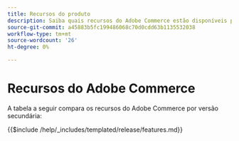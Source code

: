 ```yaml
---
title: Recursos do produto
description: Saiba quais recursos do Adobe Commerce estão disponíveis por versão específica.
source-git-commit: a45883b5fc199486068c70d0cdd63b1135532038
workflow-type: tm+mt
source-wordcount: '26'
ht-degree: 0%

---
```



# Recursos do Adobe Commerce

A tabela a seguir compara os recursos do Adobe Commerce por versão secundária:

{{$include /help/_includes/templated/release/features.md}}
